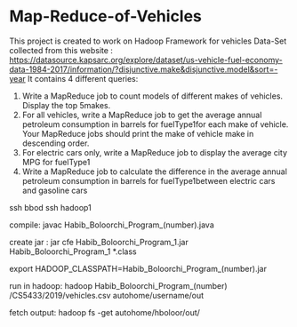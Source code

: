 # Map-Reduce-of-Vehicles
This project is created to work on Hadoop Framework for vehicles Data-Set collected from this website :
https://datasource.kapsarc.org/explore/dataset/us-vehicle-fuel-economy-data-1984-2017/information/?disjunctive.make&disjunctive.model&sort=-year
It contains 4 different queries:
1. Write a MapReduce job to count models of different makes of vehicles. Display the top 5makes.
2. For all vehicles, write a MapReduce job to get the average annual petroleum consumption in barrels for fuelType1for each make of vehicle. Your MapReduce jobs should print the make of vehicle make in descending order. 
3. For electric cars only, write a MapReduce job to display the average city MPG for fuelType1   
4. Write a MapReduce job to calculate the difference in the average annual petroleum consumption in barrels for fuelType1between electric cars and gasoline cars 
 
ssh bbod
ssh hadoop1

compile:  javac Habib_Boloorchi_Program_(number).java 

create jar :  jar cfe Habib_Boloorchi_Program_1.jar Habib_Boloorchi_Program_1 *.class



export HADOOP_CLASSPATH=Habib_Boloorchi_Program_(number).jar


run in hadoop: hadoop Habib_Boloorchi_Program_(number)  /CS5433/2019/vehicles.csv autohome/username/out

fetch output: hadoop fs -get autohome/hboloor/out/
